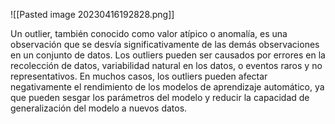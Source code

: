 ![[Pasted image 20230416192828.png]]

Un outlier, también conocido como valor atípico o anomalía, es una observación que se desvía significativamente de las demás observaciones en un conjunto de datos. Los outliers pueden ser causados por errores en la recolección de datos, variabilidad natural en los datos, o eventos raros y no representativos. En muchos casos, los outliers pueden afectar negativamente el rendimiento de los modelos de aprendizaje automático, ya que pueden sesgar los parámetros del modelo y reducir la capacidad de generalización del modelo a nuevos datos.